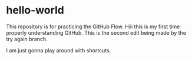 # hello-world
This repository is for practicing the GitHub Flow.
Hiii this is my first time properly understanding GitHub.
This is the second edit being made by the try again branch.


I am just gonna play around with shortcuts.

